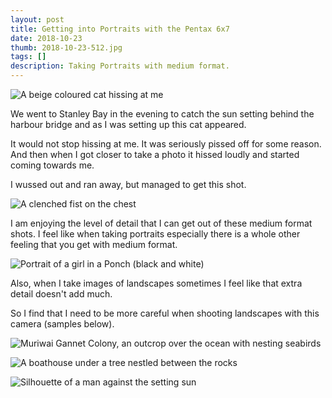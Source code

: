 ```yaml
--- 
layout: post
title: Getting into Portraits with the Pentax 6x7
date: 2018-10-23
thumb: 2018-10-23-512.jpg
tags: []
description: Taking Portraits with medium format.
---
```


![A beige coloured cat hissing at me](/public/images/2018-10-23-1-1024.jpg)

We went to Stanley Bay in the evening to catch the sun setting behind the harbour bridge and as I was setting up this cat appeared.

It would not stop hissing at me. It was seriously pissed off for some reason. And then when I got closer to take a photo it hissed loudly and started coming towards me.

I wussed out and ran away, but managed to get this shot.

![A clenched fist on the chest](/public/images/2018-10-23-2-1024.jpg)

I am enjoying the level of detail that I can get out of these medium format shots. I feel like when taking portraits especially there is a whole other feeling that you get with medium format.

![Portrait of a girl in a Ponch (black and white)](/public/images/2018-10-23-3-1024.jpg)

Also, when I take images of landscapes sometimes I feel like that extra detail doesn't add much.

So I find that I need to be more careful when shooting landscapes with this camera (samples below).

![Muriwai Gannet Colony, an outcrop over the ocean with nesting seabirds](/public/images/2018-10-23-4-1024.jpg)

![A boathouse under a tree nestled between the rocks](/public/images/2018-10-23-5-1024.jpg)

![Silhouette of a man against the setting sun](/public/images/2018-10-23-6-1024.jpg)